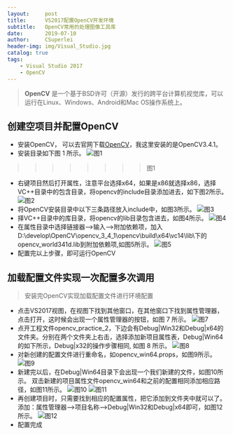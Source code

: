 ```yaml
---
layout:     post
title:      VS2017配置OpenCV开发环境
subtitle:   OpenCV常用的处理图像工具库
date:       2019-07-10
author:     CSuperlei
header-img: img/Visual_Studio.jpg
catalog: true
tags:
    - Visual Studio 2017
    - OpenCV
---
```


> **OpenCV** 是一个基于BSD许可（开源）发行的跨平台计算机视觉库，可以运行在Linux、Windows、Android和Mac OS操作系统上。

## 创建空项目并配置OpenCV

- 安装OpenCV，  可以去官网下载[OpenCV](https://opencv.org/)，我这里安装的是OpenCV3.4.1。
- 安装目录如下图 1 所示。
![图1](/img/vs-opencv-01.png)

>>>>>>>> 图1

- 右键项目然后打开属性，注意平台选择x64，如果是x86就选择x86，选择VC++目录中的包含目录，将opencv的include目录添加进去，如下图2所示。
![图2](/img/vs-opencv-02.png)
- 将OpenCV安装目录中以下三条路径放入include中，如图3所示。
![图3](/img/vs-opencv-03.png)
- 择VC++目录中的库目录，将opencv的lib目录包含进去，如图4所示。
![图4](/img/vs-opencv-04.png)
- 在属性目录中选择链接器-->输入-->附加依赖项，加入 D:\develop\OpenCV\opencv_3_4_1\opencv\build\x64\vc14\lib\下的opencv_world341d.lib到附加依赖项,如图5所示。
![图5](/img/vs-opencv-05.png)
- 配置完以上步骤，即可运行OpenCV

## 加载配置文件实现一次配置多次调用

> 安装完OpenCV实现加载配置文件进行环境配置

- 点击VS2017视图，在视图下找到其他窗口，在其他窗口下找到属性管理器，点击打开，这时候会出现一个属性管理器的按钮，如图 7 所示。
![图7](/img/vs-opencv-07.png)
- 点开工程文件opencv_practice_2，下边会有Debug|Win32和Debug|x64的文件夹。分别在两个文件夹上右击，选择添加新项目属性表，Debug|Win64的如下所示，Debug|x32的操作步骤相同, 如图 8 所示。
![图8](/img/vs-opencv-08.png)
- 对新创建的配置文件进行重命名，如opencv_win64.props，如图9所示。
![图9](/img/vs-opencv-09.png)
- 新建完以后，在Debug|Win64目录下会出现一个我们新建的文件，如图10所示。 双击新建的项目属性文件opencv_win64和之前的配置相同添加相应路径，如图11所示。
![图10](/img/vs-opencv-10.png)
![图11](/img/vs-opencv-11.png)
- 再创建项目时，只需要找到相应的配置属性，把它添加到文件夹中就可以了。 添加：属性管理器-->项目名称-->Debug|Win32和Debug|x64即可，如图12所示。
![图12](/img/vs-opencv-12.png)
- 配置完成














